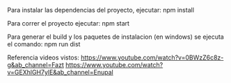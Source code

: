 Para instalar las dependencias del proyecto, ejecutar:
npm install

Para correr el proyecto ejecutar:
npm start

Para generar el build y los paquetes de instalacion (en windows) se ejecuta el comando:
npm run dist

Referencia videos vistos:
https://www.youtube.com/watch?v=0BWzZ6c8z-g&ab_channel=Fazt
https://www.youtube.com/watch?v=GEXhlGH7ylE&ab_channel=Enupal